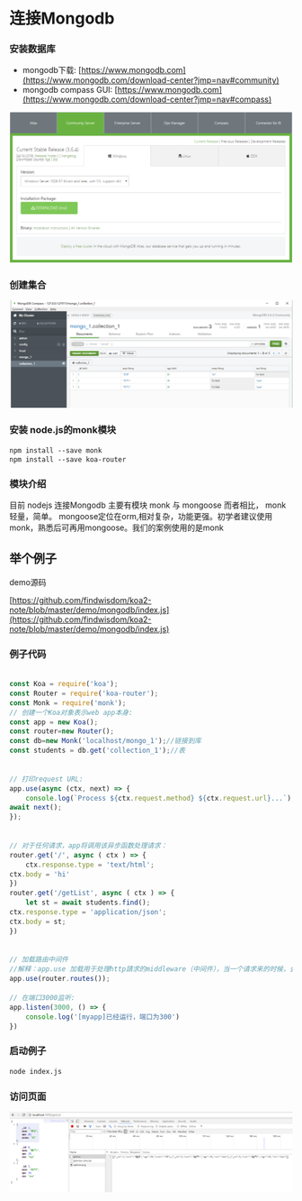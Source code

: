 # 连接Mongodb

### 安装数据库

* mongodb下载: [https://www.mongodb.com](https://www.mongodb.com/download-center?jmp=nav#community)
* mongodb compass GUI: [https://www.mongodb.com](https://www.mongodb.com/download-center?jmp=nav#compass)

![](/assets/gitbook/mongodb-demo-3.png)

### 创建集合

![](/assets/gitbook/mongodb-demo-2.png)

### 安装 node.js的monk模块

```
npm install --save monk
npm install --save koa-router

```

### 模块介绍
目前 nodejs 连接Mongodb 主要有模块 monk 与 mongoose 而者相比， monk轻量，简单。  mongoose定位在orm,相对复杂，功能更强。初学者建议使用monk，熟悉后可再用mongoose。我们的案例使用的是monk

## 举个例子

demo源码

[https://github.com/findwisdom/koa2-note/blob/master/demo/mongodb/index.js](https://github.com/findwisdom/koa2-note/blob/master/demo/mongodb/index.js)

### 例子代码
```js

const Koa = require('koa');
const Router = require('koa-router');
const Monk = require('monk');
// 创建一个Koa对象表示web app本身:
const app = new Koa();
const router=new Router();
const db=new Monk('localhost/mongo_1');//链接到库
const students = db.get('collection_1');//表


// 打印request URL:
app.use(async (ctx, next) => {
    console.log(`Process ${ctx.request.method} ${ctx.request.url}...`);
await next();
});


// 对于任何请求，app将调用该异步函数处理请求：
router.get('/', async ( ctx ) => {
    ctx.response.type = 'text/html';
ctx.body = 'hi'
})
router.get('/getList', async ( ctx ) => {
    let st = await students.find();
ctx.response.type = 'application/json';
ctx.body = st;
})


// 加载路由中间件
//解释：app.use 加载用于处理http請求的middleware（中间件），当一个请求来的时候，会依次被这些 middlewares处理。
app.use(router.routes());

// 在端口3000监听:
app.listen(3000, () => {
    console.log('[myapp]已经运行，端口为300')
})

```

### 启动例子

```sh
node index.js
```
### 访问页面

![request-get](/assets/gitbook/mongodb-demo-1.png)

